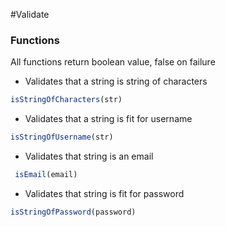 #Validate
### Functions

All functions return boolean value, false on failure

- Validates that a string is string of characters
```js
isStringOfCharacters(str)
```

- Validates that a string is fit for username
```js
isStringOfUsername(str)
```

- Validates that string is an email
```js
 isEmail(email)
```

- Validates that string is fit for password
```js
isStringOfPassword(password)
```